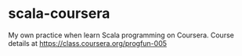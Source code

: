 scala-coursera
==============

My own practice when learn Scala programming on Coursera. Course details at https://class.coursera.org/progfun-005

